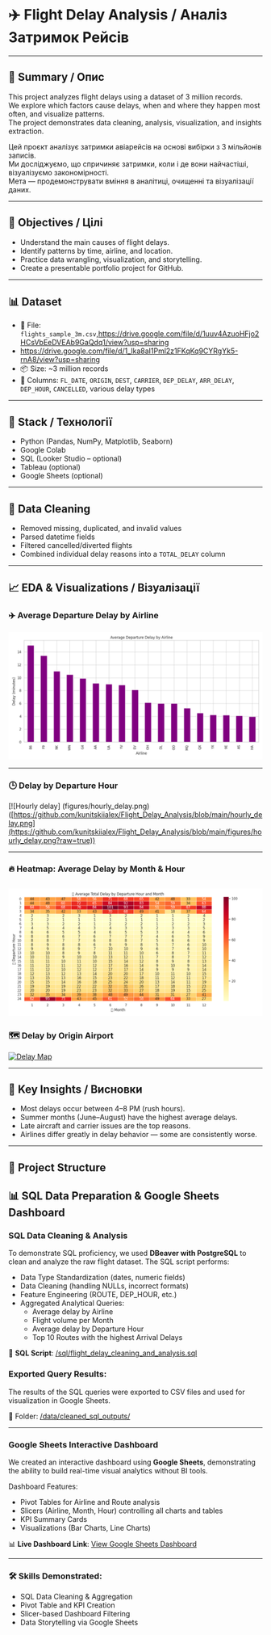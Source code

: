# ✈️ Flight Delay Analysis / Аналіз Затримок Рейсів

---

## 📄 Summary / Опис

This project analyzes flight delays using a dataset of 3 million records.  
We explore which factors cause delays, when and where they happen most often, and visualize patterns.  
The project demonstrates data cleaning, analysis, visualization, and insights extraction.

Цей проєкт аналізує затримки авіарейсів на основі вибірки з 3 мільйонів записів.  
Ми досліджуємо, що спричиняє затримки, коли і де вони найчастіші, візуалізуємо закономірності.  
Мета — продемонструвати вміння в аналітиці, очищенні та візуалізації даних.

---

## 🎯 Objectives / Цілі

- Understand the main causes of flight delays.
- Identify patterns by time, airline, and location.
- Practice data wrangling, visualization, and storytelling.
- Create a presentable portfolio project for GitHub.

---

## 📊 Dataset

- 📁 File: `flights_sample_3m.csv`,https://drive.google.com/file/d/1uuv4AzuoHFjo2HCsVbEeDVEAb9GaQdq1/view?usp=sharing
- https://drive.google.com/file/d/1_lka8aI1Pml2z1FKqKq9CYRgYk5-rnA8/view?usp=sharing
- 📦 Size: ~3 million records
- 📌 Columns: `FL_DATE`, `ORIGIN`, `DEST`, `CARRIER`, `DEP_DELAY`, `ARR_DELAY`, `DEP_HOUR`, `CANCELLED`, various delay types

---

## 🧰 Stack / Технології

- Python (Pandas, NumPy, Matplotlib, Seaborn)
- Google Colab
- SQL (Looker Studio – optional)
- Tableau (optional)
- Google Sheets (optional)

---

## 🧹 Data Cleaning

- Removed missing, duplicated, and invalid values
- Parsed datetime fields
- Filtered cancelled/diverted flights
- Combined individual delay reasons into a `TOTAL_DELAY` column

---

## 📈 EDA & Visualizations / Візуалізації

### ✈️ Average Departure Delay by Airline
[![Airline Delay](figures/airline_delay.png)](https://github.com/kunitskiialex/Flight_Delay_Analysis/blob/main/airline_delay.png)

---

### 🕒 Delay by Departure Hour
[![Hourly delay] (figures/hourly_delay.png) ([https://github.com/kunitskiialex/Flight_Delay_Analysis/blob/main/hourly_delay.png](https://github.com/kunitskiialex/Flight_Delay_Analysis/blob/main/figures/hourly_delay.png?raw=true))

---

### 🔥 Heatmap: Average Delay by Month & Hour
[![Heatmap](figures/avg_total_delay_heatmap.png)
]([https://github.com/kunitskiialex/Flight_Delay_Analysis/blob/main/avg_total_delay_heatmap.png](https://github.com/kunitskiialex/Flight_Delay_Analysis/blob/main/figures/avg_total_delay_heatmap.png?raw=true))
---

### 🗺️ Delay by Origin Airport
[![Delay Map](figures/delay_by_airport.png)](https://github.com/kunitskiialex/Flight_Delay_Analysis/blob/main/dashboard.png)

---

## 🧠 Key Insights / Висновки

- Most delays occur between 4–8 PM (rush hours).
- Summer months (June–August) have the highest average delays.
- Late aircraft and carrier issues are the top reasons.
- Airlines differ greatly in delay behavior — some are consistently worse.

---

## 📂 Project Structure

## 📊 SQL Data Preparation & Google Sheets Dashboard

### SQL Data Cleaning & Analysis
To demonstrate SQL proficiency, we used **DBeaver with PostgreSQL** to clean and analyze the raw flight dataset. The SQL script performs:

- Data Type Standardization (dates, numeric fields)
- Data Cleaning (handling NULLs, incorrect formats)
- Feature Engineering (ROUTE, DEP_HOUR, etc.)
- Aggregated Analytical Queries:
  - Average delay by Airline
  - Flight volume per Month
  - Average delay by Departure Hour
  - Top 10 Routes with the highest Arrival Delays

📄 **SQL Script**: [/sql/flight_delay_cleaning_and_analysis.sql](./sql/flight_delay_cleaning_and_analysis.sql)

### Exported Query Results:
The results of the SQL queries were exported to CSV files and used for visualization in Google Sheets.

📂 Folder: [/data/cleaned_sql_outputs/](./data/cleaned_sql_outputs/)

---

### Google Sheets Interactive Dashboard
We created an interactive dashboard using **Google Sheets**, demonstrating the ability to build real-time visual analytics without BI tools.

Dashboard Features:
- Pivot Tables for Airline and Route analysis
- Slicers (Airline, Month, Hour) controlling all charts and tables
- KPI Summary Cards
- Visualizations (Bar Charts, Line Charts)

📊 **Live Dashboard Link**: [View Google Sheets Dashboard]((https://docs.google.com/spreadsheets/d/11krsk7PutKf4ZDu38z-Ji4iirhx49h0zEpUBD92J6e8/edit?usp=sharing))

---

### 🛠️ Skills Demonstrated:
- SQL Data Cleaning & Aggregation
- Pivot Table and KPI Creation
- Slicer-based Dashboard Filtering
- Data Storytelling via Google Sheets








